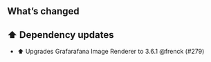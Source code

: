 ## What’s changed

## ⬆️ Dependency updates

- ⬆️ Upgrades Grafarafana Image Renderer to 3.6.1 @frenck (#279)
